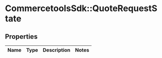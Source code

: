 # CommercetoolsSdk::QuoteRequestState

## Properties
Name | Type | Description | Notes
------------ | ------------- | ------------- | -------------

